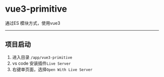 # vue3-primitive

通过ES 模块方式，使用vue3

---

## 项目启动

1. 进入目录 `/app/vue3-primitive`
2. vs code 安装插件`Live Server`
3. 右键单页面，选择`Open With Live Server`
